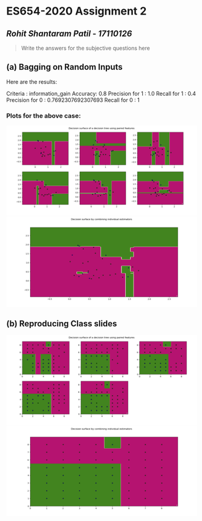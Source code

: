 # ES654-2020 Assignment 2

*Rohit Shantaram Patil* - *17110126*
------

> Write the answers for the subjective questions here
## (a) Bagging on Random Inputs

Here are the results:

Criteria : information_gain
Accuracy:  0.8
Precision for 1  :  1.0
Recall for 1  :  0.4
Precision for 0  :  0.7692307692307693
Recall for 0  :  1


### Plots for the above case:
![](bagging_plots/bagging_indv.png)
![](bagging_plots/bagging_ovrl.png)

## (b) Reproducing Class slides
![](bagging_plots/bagging_indv_slides.png)
![](bagging_plots/bagging_ovrl_slides.png)